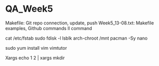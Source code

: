 # QA_Week5

Makefile: Git repo connection, update, push
Week5_13-08.txt: Makefile examples, Github commands
ll command

cat /etc/fstab
sudo fdisk -l
lsblk
arch-chroot /mnt
pacman -Sy nano

sudo yum install vim
vimtutor

Xargs
echo 1 2  | xargs mkdir

